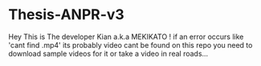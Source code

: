 # Thesis-ANPR-v3
Hey This is The developer Kian a.k.a MEKIKATO !
if an error occurs like 'cant find .mp4' its probably video cant be found on this repo
     you need to download sample videos for it or take a video in real roads...
